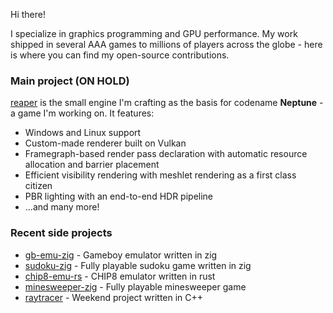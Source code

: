 Hi there!

I specialize in graphics programming and GPU performance. My work shipped in several AAA games to millions of players across the globe - here is where you can find my open-source contributions.

<!-- Find me on [LinkedIn](https://www.linkedin.com/in/thibault-schueller-771ab442/) for any job inquiry! -->

### Main project (ON HOLD)

[reaper](https://github.com/Ryp/reaper) is the small engine I'm crafting as the basis for codename **Neptune** - a game I'm working on. It features:
* Windows and Linux support
* Custom-made renderer built on Vulkan
* Framegraph-based render pass declaration with automatic resource allocation and barrier placement
* Efficient visibility rendering with meshlet rendering as a first class citizen
* PBR lighting with an end-to-end HDR pipeline
* ...and many more!

### Recent side projects
* [gb-emu-zig](https://github.com/Ryp/gb-emu-zig) - Gameboy emulator written in zig
* [sudoku-zig](https://github.com/Ryp/sudoku-zig) - Fully playable sudoku game written in zig
* [chip8-emu-rs](https://github.com/Ryp/chip8-emu-rs) - CHIP8 emulator written in rust
* [minesweeper-zig](https://github.com/Ryp/minesweeper-zig) - Fully playable minesweeper game
* [raytracer](https://github.com/Ryp/raytracer) - Weekend project written in C++
